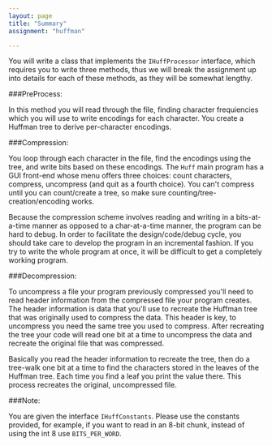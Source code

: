 ```yaml
---
layout: page
title: "Summary"
assignment: "huffman"

---
```



You will write a class that implements the `IHuffProcessor` interface, which requires you to write three methods, thus we will break the assignment up into details for each of these methods, as they will be somewhat lengthy. 


###PreProcess: 

In this method you will read through the file, finding character frequiencies which you will use to write encodings for each character. You create a Huffman tree to derive per-character encodings.

###Compression:

You loop through each character in the file, find the encodings using the tree, and write bits based on these encodings. The `Huff` main program has a GUI front-end whose menu offers three choices: count characters, compress, uncompress (and quit as a fourth choice). You can't compress until you can count/create a tree, so make sure counting/tree-creation/encoding works.

Because the compression scheme involves reading and writing in a bits-at-a-time manner as opposed to a char-at-a-time manner, the program can be hard to debug. In order to facilitate the design/code/debug cycle, you should take care to develop the program in an incremental fashion. If you try to write the whole program at once, it will be difficult to get a completely working program. 

###Decompression: 

To uncompress a file your program previously compressed you'll need to read header information from the compressed file your program creates. The header information is data that you'll use to recreate the Huffman tree that was originally used to compress the data. This header is key, to uncompress you need the same tree you used to compress. After recreating the tree your code will read one bit at a time to uncompress the data and recreate the original file that was compressed. 

Basically you read the header information to recreate the tree, then do a tree-walk one bit at a time to find the characters stored in the leaves of the Huffman tree. Each time you find a leaf you print the value there. This process recreates the original, uncompressed file.


###Note:

You are given the interface `IHuffConstants`. Please use the constants provided, for example, if you want to read in an 8-bit chunk, instead of using the int 8 use `BITS_PER_WORD`.